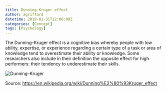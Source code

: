 ```yaml
---
title: Dunning-Kruger effect
author: agriffard
datetime: 2019-01-31T12:00:00Z
categories: [Concept]
tags: [Psychology]
---
```


The Dunning–Kruger effect is a cognitive bias whereby people with low ability, expertise, or experience regarding a certain type of a task or area of knowledge tend to overestimate their ability or knowledge. Some researchers also include in their definition the opposite effect for high performers: their tendency to underestimate their skills.

![Dunning–Kruger](/assets/blog/Dunning-Kruger-Effect.webp)

Source: <https://en.wikipedia.org/wiki/Dunning%E2%80%93Kruger_effect>
